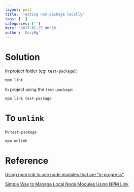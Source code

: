 ```yaml
---
layout: post
title: 'Testing npm package locally'
tags: ['']
categories: ['']
date: '2017-01-25 00:36'
author: 'GaryNg'
---
```


# Solution
In project folder (eg: `test-package`):
```bash
npm link
```

In project using the `test-package`:
```
npm link test-package
```

# To `unlink`
In `test-package`
```bash
npm unlink
```

# Reference
[Using npm link to use node modules that are "in progress"](https://egghead.io/lessons/node-js-using-npm-link-to-use-node-modules-that-are-in-progress)

[Simple Way to Manage Local Node Modules Using NPM Link](https://60devs.com/simple-way-to-manage-local-node-module-using-npm-link.html)
